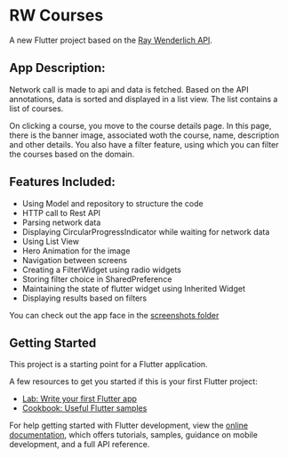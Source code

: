 # RW Courses

A new Flutter project based on the [Ray Wenderlich API](https://api.raywenderlich.com/api/contents?filter[content_types][]=collection).

## App Description:

Network call is made to api and data is fetched.
Based on the API annotations, data is sorted and displayed in a list view. The list contains a list of courses.

On clicking a course, you move to the course details page. In this page, there is the banner image, associated woth the course, name, description and other details.
You also have a filter feature, using which you can filter the courses based on the domain.

## Features Included:
- Using Model and repository to structure the code
- HTTP call to Rest API
- Parsing network data
- Displaying CircularProgressIndicator while waiting for network data
- Using List View
- Hero Animation for the image
- Navigation between screens
- Creating a FilterWidget using radio widgets
- Storing filter choice in SharedPreference
- Maintaining the state of flutter widget using Inherited Widget
- Displaying results based on filters

You can check out the app face in the [screenshots folder]()

## Getting Started

This project is a starting point for a Flutter application.

A few resources to get you started if this is your first Flutter project:

- [Lab: Write your first Flutter app](https://docs.flutter.dev/get-started/codelab)
- [Cookbook: Useful Flutter samples](https://docs.flutter.dev/cookbook)

For help getting started with Flutter development, view the
[online documentation](https://docs.flutter.dev/), which offers tutorials,
samples, guidance on mobile development, and a full API reference.
